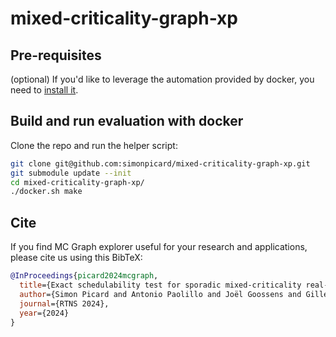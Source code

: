 # mixed-criticality-graph-xp

## Pre-requisites

(optional) If you'd like to leverage the automation provided by docker, you
need to [install it](https://docs.docker.com/engine/install/).

## Build and run evaluation with docker

Clone the repo and run the helper script:

```bash
git clone git@github.com:simonpicard/mixed-criticality-graph-xp.git
git submodule update --init
cd mixed-criticality-graph-xp/
./docker.sh make
```

## Cite
If you find MC Graph explorer useful for your research and applications, please cite us using this BibTeX:

```bibtex
@InProceedings{picard2024mcgraph,
  title={Exact schedulability test for sporadic mixed-criticality real-time systems using antichains and oracles},
  author={Simon Picard and Antonio Paolillo and Joël Goossens and Gilles Geeraerts},
  journal={RTNS 2024},
  year={2024}
}
```
